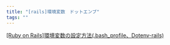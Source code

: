```yaml
---
title: "[rails]環境変数　ドットエンブ"
tags: ""
---
```


[\[Ruby on Rails\]環境変数の設定方法(.bash_profile、Dotenv-rails)](https://qiita.com/yuichir43705457/items/7cfcae6546876086b849)
